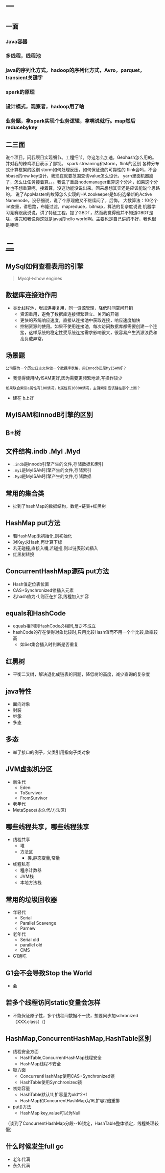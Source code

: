 # 一

## 一面

### Java容器

### 多线程，线程池

### java的序列化方式，hadoop的序列化方式，Avro，parquet，transient关键字

### spark的原理

### 设计模式，观察者，hadoop用了啥

### 业务题，拿spark实现个业务逻辑，拿嘴说就行。map然后reducebykey

## 二三面

说个项目，问我项目实现细节。工程细节，你这怎么加速，Geohash怎么用的。并对我的辣鸡项目表示了鄙视。
spark streaming和storm，flink的区别
各种分布式计算框架的区别
storm如何处理反压，如何保证流的可靠性的
flink会吗，不会
hbase的row key设计，我现在就要范围查询value怎么设计。
yarn里面机器崩了，怎么让任务接着算。。。我说了重启nodemanager重算这个分片，如果这个分片也不想重算呢，接着算，没这功能没说出来。回来想想其实还是应该能说个思路的。
说了AppMaster的故障怎么实现的HA
zookeeper是如何选举新的Active Namenode，没仔细说，说了个原理他又不继续问了，后悔。
大数算法：10亿个int查重，讲思路，布隆过滤，mapreduce，bitmap，算法的复杂度说说
机器学习竞赛跟我说说，讲了特征工程，提了GBDT，然而我觉得他并不知道GBDT是啥，讲完和我说你这就是java的hello world啊。主要也是自己讲的不好，我也很是哽咽

# [二](https://www.nowcoder.com/discuss/369371)

## MySql如何查看表用的引擎 

> Mysql->show engines

## 数据库连接池作用

* 类比线程池，增加连接复用，同一资源管理，降低时间空间开销
  * 资源重用，避免了数据库连接频繁建立、关闭的开销
  * 更快的系统响应速度，直接从连接池中获取连接，响应速度加快
  * 控制资源的使用。如果不使用连接池，每次访问数据库都需要创建一个连接，这样系统的稳定性受系统连接需求影响很大，很容易产生资源浪费和高负载异常。

## 场景题

```
公司要为一个历史日志文件做一个数据库表格，用Innodb还是MyISAM好？
```

* 我觉得使用MyISAM更好,因为需要更频繁地读,写操作较少

```
如果联合索引a属性有100情况，b属性有10000情况，主键索引应该建在那个上面？
```

* 建在 b上好

## MyISAM和InnodB引擎的区别

## B+树

## 文件结构.indb  .MyI  .Myd

* `.indb`是innodb引擎产生的文件,存储数据和索引
* `.myi`是MyISAM引擎产生的文件,存储索引
* `.Myd`是MyISAM引擎产生的文件,存储数据

## 常用的集合类

* 扯到了hashMap的数据结构，数组+链表+红黑树

## HashMap put方法

* 若HashMap未初始化,则初始化
* 对Key求Hash,再计算下标
* 若无碰撞,直接入桶,若碰撞,则以链表形式插入
* 红黑树转换

## ConcurrentHashMap源码 put方法

* Hash值定位表位置
* CAS+Synchronized锁插入元素
* 若hash值为-1,则正在扩容,线程加入扩容

## equals和HashCode

* equals相同则HashCode必相同,反之不成立
* hashCode的存在使得对象比较时,只用比较Hash值而不用一个个比较,效率较高
  * 如Set集合插入时判断是否重复

## 红黑树

* 平衡二叉树，解决退化成链表的问题，降低树的高度，减少查询的复杂度

## java特性

* 面向对象
* 封装
* 继承
* 多态

## 多态

* 举了接口的例子，父类引用指向子类对象

## JVM虚拟机分区

* 新生代
  * Eden
  * ToSurvivor
  * FromSurvivor
* 老年代
* MetaSpace(永久代/方法区)

## 哪些线程共享，哪些线程独享

* 线程共享
  * 堆
  * 方法区
    * 类,静态变量,常量
* 线程私有
  * 程序计数器
  * JVM栈
  * 本地方法栈

## 常用的垃圾回收器

* 年轻代
  * Serial
  * Parallel Scavenge
  * Parnew
* 老年代
  * Serial old
  * parallel old
  * CMS
* G1通吃

## G1会不会导致Stop the World

* 会

## 若多个线程访问static变量会怎样

* 不能保证原子性，多个线程间数据不一致，想要同步加schronized（XXX.class）{}

## HashMap,ConcurrentHashMap,HashTable区别

* 线程安全方面
  * HashTable,ConcurrentHashMap线程安全
  * HashMap线程不安全
* 锁方面
  * ConcurrentHashMap使用CAS+Synchronized锁
  * HashTable使用Synchronized锁
* 初始容量
  * HashTable默认11,扩容量为old*2+1
  * HashMap和ConcurrentHashMap为16,扩容2倍重排
* put()方法
  * HashMap key,value可以为Null

（谈到了ConcurrentHashMap分段--16锁定，HashTable整体锁定，线程处理较慢）

## 什么时候发生full gc

* 老年代满
* 永久代满